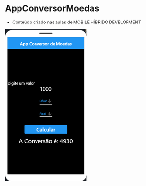 # AppConversorMoedas
- Conteúdo criado nas aulas de MOBILE HÍBRIDO DEVELOPMENT

![PRINT!](conversor.png)
